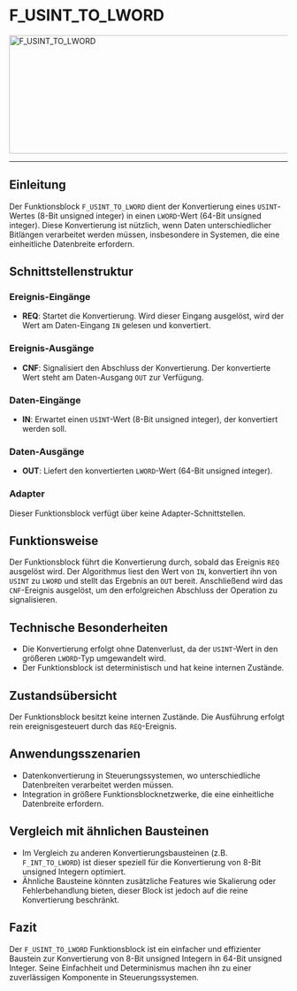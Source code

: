 # F_USINT_TO_LWORD

<img width="1466" height="214" alt="F_USINT_TO_LWORD" src="https://github.com/user-attachments/assets/1a7fa270-9594-45e3-be4d-fb8e84a64db2" />

* * * * * * * * * *
## Einleitung
Der Funktionsblock `F_USINT_TO_LWORD` dient der Konvertierung eines `USINT`-Wertes (8-Bit unsigned integer) in einen `LWORD`-Wert (64-Bit unsigned integer). Diese Konvertierung ist nützlich, wenn Daten unterschiedlicher Bitlängen verarbeitet werden müssen, insbesondere in Systemen, die eine einheitliche Datenbreite erfordern.

## Schnittstellenstruktur

### **Ereignis-Eingänge**
- **REQ**: Startet die Konvertierung. Wird dieser Eingang ausgelöst, wird der Wert am Daten-Eingang `IN` gelesen und konvertiert.

### **Ereignis-Ausgänge**
- **CNF**: Signalisiert den Abschluss der Konvertierung. Der konvertierte Wert steht am Daten-Ausgang `OUT` zur Verfügung.

### **Daten-Eingänge**
- **IN**: Erwartet einen `USINT`-Wert (8-Bit unsigned integer), der konvertiert werden soll.

### **Daten-Ausgänge**
- **OUT**: Liefert den konvertierten `LWORD`-Wert (64-Bit unsigned integer).

### **Adapter**
Dieser Funktionsblock verfügt über keine Adapter-Schnittstellen.

## Funktionsweise
Der Funktionsblock führt die Konvertierung durch, sobald das Ereignis `REQ` ausgelöst wird. Der Algorithmus liest den Wert von `IN`, konvertiert ihn von `USINT` zu `LWORD` und stellt das Ergebnis an `OUT` bereit. Anschließend wird das `CNF`-Ereignis ausgelöst, um den erfolgreichen Abschluss der Operation zu signalisieren.

## Technische Besonderheiten
- Die Konvertierung erfolgt ohne Datenverlust, da der `USINT`-Wert in den größeren `LWORD`-Typ umgewandelt wird.
- Der Funktionsblock ist deterministisch und hat keine internen Zustände.

## Zustandsübersicht
Der Funktionsblock besitzt keine internen Zustände. Die Ausführung erfolgt rein ereignisgesteuert durch das `REQ`-Ereignis.

## Anwendungsszenarien
- Datenkonvertierung in Steuerungssystemen, wo unterschiedliche Datenbreiten verarbeitet werden müssen.
- Integration in größere Funktionsblocknetzwerke, die eine einheitliche Datenbreite erfordern.

## Vergleich mit ähnlichen Bausteinen
- Im Vergleich zu anderen Konvertierungsbausteinen (z.B. `F_INT_TO_LWORD`) ist dieser speziell für die Konvertierung von 8-Bit unsigned Integern optimiert.
- Ähnliche Bausteine könnten zusätzliche Features wie Skalierung oder Fehlerbehandlung bieten, dieser Block ist jedoch auf die reine Konvertierung beschränkt.

## Fazit
Der `F_USINT_TO_LWORD` Funktionsblock ist ein einfacher und effizienter Baustein zur Konvertierung von 8-Bit unsigned Integern in 64-Bit unsigned Integer. Seine Einfachheit und Determinismus machen ihn zu einer zuverlässigen Komponente in Steuerungssystemen.
